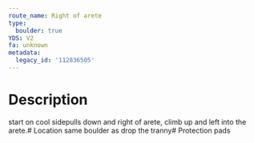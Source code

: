 ```yaml
---
route_name: Right of arete
type:
  boulder: true
YDS: V2
fa: unknown
metadata:
  legacy_id: '112836505'
---
```

# Description
start on cool sidepulls down and right of arete, climb up and left into the arete.# Location
same boulder as drop the tranny# Protection
pads